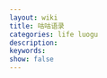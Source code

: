 ```yaml
---
layout: wiki
title: 咕咕语录
categories: life luogu
description: 
keywords: 
show: false
---
```


<!-- ⑨baka使用的是英文字符，小巧可爱，这突出了他国际化、情绪化还可爱的特点。而chenzhe使用的是中文字符，突出中华健儿的威♂武♂雄♂壮，与⑨baka的数量同步，用暗喻的手法证明了对⑨baka的爱意 -->

